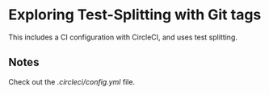 # Exploring Test-Splitting with Git tags

This includes a CI configuration with CircleCI, and uses test splitting.

## Notes

Check out the _.circleci/config.yml_ file.
